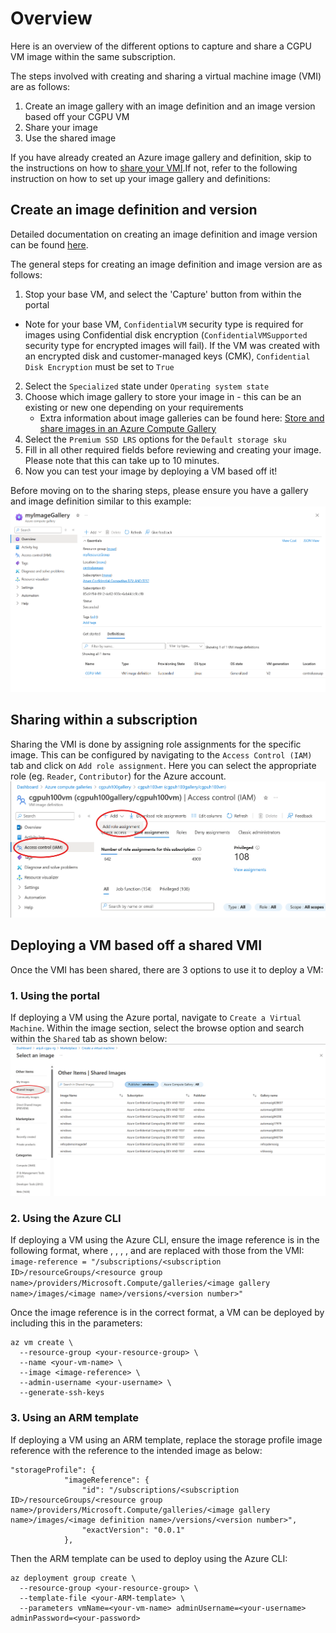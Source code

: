# Overview
Here is an overview of the different options to capture and share a CGPU VM image within the same subscription.

The steps involved with creating and sharing a virtual machine image (VMI) are as follows:
1. Create an image gallery with an image definition and an image version based off your CGPU VM
2. Share your image
3. Use the shared image

If you have already created an Azure image gallery and definition, skip to the instructions on how to [share your VMI](#sharing-within-a-subscription).If not, refer to the following instruction on how to set up your image gallery and definitions:

## Create an image definition and version
Detailed documentation on creating an image definition and image version can be found [here](https://learn.microsoft.com/en-us/azure/virtual-machines/image-version?tabs=portal%2Ccli2).

The general steps for creating an image definition and image version are as follows:
1. Stop your base VM, and select the 'Capture' button from within the portal
  - Note for your base VM, `ConfidentialVM` security type is required for images using Confidential disk encryption (`ConfidentialVMSupported` security type for encrypted images will fail). If the VM was created with an encrypted disk and customer-managed keys (CMK), `Confidential Disk Encryption` must be set to `True`
2. Select the `Specialized` state under `Operating system state`
3. Choose which image gallery to store your image in - this can be an existing or new one depending on your requirements
   - Extra information about image galleries can be found here: [Store and share images in an Azure Compute Gallery](https://learn.microsoft.com/en-us/azure/virtual-machines/shared-image-galleries?tabs=vmsource%2Cazure-cli)
4. Select the `Premium SSD LRS` options for the `Default storage sku`
5. Fill in all other required fields before reviewing and creating your image. Please note that this can take up to 10 minutes.
6. Now you can test your image by deploying a VM based off it!

Before moving on to the sharing steps, please ensure you have a gallery and image definition similar to this example: ![Image Gallery Example](../images/image_gallery.png)


## Sharing within a subscription
Sharing the VMI is done by assigning role assignments for the specific image. This can be configured by navigating to the `Access Control (IAM)` tab and click on `Add role assignment`. Here you can select the appropriate role (eg. `Reader`, `Contributor`) for the Azure account.
![Add role assignment](../images/add_role_assignment.png)


## Deploying a VM based off a shared VMI
Once the VMI has been shared, there are 3 options to use it to deploy a VM:

### 1. Using the portal
If deploying a VM using the Azure portal, navigate to `Create a Virtual Machine`. Within the image section, select the browse option and search within the `Shared` tab as shown below: ![Shared image selection](../images/shared_images_portal.png)

### 2. Using the Azure CLI
If deploying a VM using the Azure CLI, ensure the image reference is in the following format, where <subscription ID>, <resource group name>, <image gallery name>, <image name>, and <version number> are replaced with those from the VMI:
`image-reference = "/subscriptions/<subscription ID>/resourceGroups/<resource group name>/providers/Microsoft.Compute/galleries/<image gallery name>/images/<image name>/versions/<version number>"`

Once the image reference is in the correct format, a VM can be deployed by including this in the parameters:
```
az vm create \
  --resource-group <your-resource-group> \
  --name <your-vm-name> \
  --image <image-reference> \
  --admin-username <your-username> \
  --generate-ssh-keys
```
### 3. Using an ARM template
If deploying a VM using an ARM template, replace the storage profile image reference with the reference to the intended image as below:
```
"storageProfile": {
            "imageReference": {
                "id": "/subscriptions/<subscription ID>/resourceGroups/<resource group name>/providers/Microsoft.Compute/galleries/<image gallery name>/images/<image definition name>/versions/<version number>",
                "exactVersion": "0.0.1"
            },
```

Then the ARM template can be used to deploy using the Azure CLI:
```
az deployment group create \
  --resource-group <your-resource-group> \
  --template-file <your-ARM-template> \
  --parameters vmName=<your-vm-name> adminUsername=<your-username> adminPassword=<your-password>
```